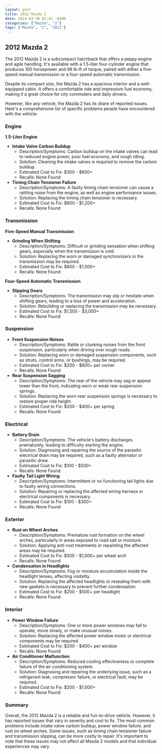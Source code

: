 ```yaml
---
layout: post
title: 2012 Mazda 2
date: 2024-03-30 03:43 -0400
categories: ["Mazda", "2"]
tags: ["Mazda", "2", "2012"]
---
```

## 2012 Mazda 2

The 2012 Mazda 2 is a subcompact hatchback that offers a peppy engine and agile handling. It's available with a 1.5-liter four-cylinder engine that produces 100 horsepower and 98 lb-ft of torque, paired with either a five-speed manual transmission or a four-speed automatic transmission.

Despite its compact size, the Mazda 2 has a spacious interior and a well-equipped cabin. It offers a comfortable ride and impressive fuel economy, making it a great choice for city commuters and daily drivers.

However, like any vehicle, the Mazda 2 has its share of reported issues. Here's a comprehensive list of specific problems people have encountered with the vehicle:

### Engine

**1.5-Liter Engine**

* **Intake Valve Carbon Buildup**
    * Description/Symptoms: Carbon buildup on the intake valves can lead to reduced engine power, poor fuel economy, and rough idling.
    * Solution: Cleaning the intake valves is required to remove the carbon buildup.
    * Estimated Cost to Fix: $300 - $600+
    * Recalls: None Found
* **Timing Chain Tensioner Failure**
    * Description/Symptoms: A faulty timing chain tensioner can cause a rattling noise from the engine, as well as engine performance issues.
    * Solution: Replacing the timing chain tensioner is necessary.
    * Estimated Cost to Fix: $600 - $1,200+
    * Recalls: None Found

### Transmission

**Five-Speed Manual Transmission**

* **Grinding When Shifting**
    * Description/Symptoms: Difficult or grinding sensation when shifting gears, especially when the transmission is cold.
    * Solution: Replacing the worn or damaged synchronizers in the transmission may be required.
    * Estimated Cost to Fix: $600 - $1,000+
    * Recalls: None Found

**Four-Speed Automatic Transmission**

* **Slipping Gears**
    * Description/Symptoms: The transmission may slip or hesitate when shifting gears, leading to a loss of power and acceleration.
    * Solution: Rebuilding or replacing the transmission may be necessary.
    * Estimated Cost to Fix: $1,500 - $3,000+
    * Recalls: None Found

### Suspension

* **Front Suspension Noises**
    * Description/Symptoms: Rattle or clunking noises from the front suspension, particularly when driving over rough roads.
    * Solution: Replacing worn or damaged suspension components, such as struts, control arms, or bushings, may be required.
    * Estimated Cost to Fix: $200 - $600+ per corner
    * Recalls: None Found
* **Rear Suspension Sagging**
    * Description/Symptoms: The rear of the vehicle may sag or appear lower than the front, indicating worn or weak rear suspension springs.
    * Solution: Replacing the worn rear suspension springs is necessary to restore proper ride height.
    * Estimated Cost to Fix: $200 - $400+ per spring
    * Recalls: None Found

### Electrical

* **Battery Drain**
    * Description/Symptoms: The vehicle's battery discharges prematurely, leading to difficulty starting the engine.
    * Solution: Diagnosing and repairing the source of the parasitic electrical drain may be required, such as a faulty alternator or parasitic draw.
    * Estimated Cost to Fix: $100 - $500+
    * Recalls: None Found
* **Faulty Tail Light Wiring**
    * Description/Symptoms: Intermittent or no functioning tail lights due to faulty wiring connections.
    * Solution: Repairing or replacing the affected wiring harness or electrical components is necessary.
    * Estimated Cost to Fix: $100 - $300+
    * Recalls: None Found

### Exterior

* **Rust on Wheel Arches**
    * Description/Symptoms: Premature rust formation on the wheel arches, particularly in areas exposed to road salt or moisture.
    * Solution: Applying anti-rust treatments or repainting the affected areas may be required.
    * Estimated Cost to Fix: $500 - $1,000+ per wheel arch
    * Recalls: None Found
* **Condensation in Headlights**
    * Description/Symptoms: Fog or moisture accumulation inside the headlight lenses, affecting visibility.
    * Solution: Replacing the affected headlights or resealing them with new gaskets is necessary to prevent further condensation.
    * Estimated Cost to Fix: $200 - $500+ per headlight
    * Recalls: None Found

### Interior

* **Power Window Failure**
    * Description/Symptoms: One or more power windows may fail to operate, move slowly, or make unusual noises.
    * Solution: Replacing the affected power window motor or electrical components may be required.
    * Estimated Cost to Fix: $200 - $400+ per window
    * Recalls: None Found
* **Air Conditioner Malfunction**
    * Description/Symptoms: Reduced cooling effectiveness or complete failure of the air conditioning system.
    * Solution: Diagnosing and repairing the underlying issue, such as a refrigerant leak, compressor failure, or electrical fault, may be required.
    * Estimated Cost to Fix: $200 - $1,000+
    * Recalls: None Found

### Summary

Overall, the 2012 Mazda 2 is a reliable and fun-to-drive vehicle. However, it has reported issues that vary in severity and cost to fix. The most common problems include intake valve carbon buildup, power window failure, and rust on wheel arches. Some issues, such as timing chain tensioner failure and transmission slipping, can be more costly to repair. It's important to note that these issues may not affect all Mazda 2 models and that individual experiences may vary.
